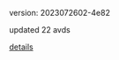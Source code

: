version: 2023072602-4e82

updated 22 avds

[details](https://github.com/0x74f917491bfa7ebfa379/ali_avd_db/blob/master/change_log/2023/07/26/02/4e82.txt)
